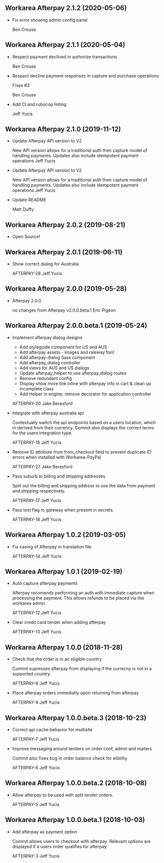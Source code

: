 Workarea Afterpay 2.1.2 (2020-05-06)
--------------------------------------------------------------------------------

*   Fix error showing admin config panel


    Ben Crouse



Workarea Afterpay 2.1.1 (2020-05-04)
--------------------------------------------------------------------------------

*   Respect payment declined in authorize transactions


    Ben Crouse

*   Respect decline payment responses in capture and purchase operations

    Fixes #3

    Ben Crouse

*   Add CI and rubocop linting


    Jeff Yucis



Workarea Afterpay 2.1.0 (2019-11-12)
--------------------------------------------------------------------------------

*   Update Afterpay API version to V2

    New API version allows for a traditional auth then capture
    model of handling payments. Updates also include idempotent
    payment operations
    Jeff Yucis

*   Update Afterpay API version to V2

    New API version allows for a traditional auth then capture
    model of handling payments. Updates also include idempotent
    payment operations
    Jeff Yucis

*   Update README

    Matt Duffy



Workarea Afterpay 2.0.2 (2019-08-21)
--------------------------------------------------------------------------------

*   Open Source!



Workarea Afterpay 2.0.1 (2019-06-11)
--------------------------------------------------------------------------------

*   Show correct dialog for Australia

    AFTERPAY-28
    Jeff Yucis



Workarea Afterpay 2.0.0 (2019-05-28)
--------------------------------------------------------------------------------

*   Afterpay 2.0.0

    no changes from Afterpay v2.0.0.beta.1
    Eric Pigeon



Workarea Afterpay 2.0.0.beta.1 (2019-05-24)
--------------------------------------------------------------------------------

*   Implement afterpay dialog designs

    * Add styleguide component for US and AUS
    * Add afterpay assets - images and raleway font
    * Add afterpay-dialog Sass component
    * Add afterpay_dialog controller
    * Add views for AUS and US dialogs
    * Update afterpay_helper to use afterpay_dialog routes
    * Remove redundant config
    * Display show more link inline with afterpay info in cart & clean up incomplete class
    * Add Helper in engine, remove decorator for application controller

    AFTERPAY-20
    Jake Beresford

*   Integrate with afterpay australia api

    Contextually switch the api endpoints based on a users location, which
    in derived from their currency. Commit also displays the correct
    terms for the users integration type.

    AFTERPAY-16
    Jeff Yucis

*   Remove ID attribute from from_checkout field to prevent duplicate ID errors when installed with Workarea-PayPal

    AFTERPAY-27
    Jake Beresford

*   Pass suburb to billing and shipping addresses

    Split out the billing and shipping address to use the data from
    payment and shipping respectively.

    AFTERPAY-17
    Jeff Yucis

*   Pass test flag to gateway when present in secrets.

    AFTERPAY-18
    Jeff Yucis



Workarea Afterpay 1.0.2 (2019-03-05)
--------------------------------------------------------------------------------

*   Fix casing of Afterpay in translation file

    AFTERPAY-14
    Jeff Yucis



Workarea Afterpay 1.0.1 (2019-02-19)
--------------------------------------------------------------------------------

*   Auto capture afterpay payments

    Afterpay recomends performing an auth with immediate capture when
    processing the payment. This allows refunds to be placed via the
    workarea admin.

    AFTERPAY-12
    Jeff Yucis

*   Clear credit card tender when adding afterpay

    AFTERPAY-13
    Jeff Yucis



Workarea Afterpay 1.0.0 (2018-11-28)
--------------------------------------------------------------------------------

*   Check that the order is in an eligible country

    Commit supresses afterpay from displaying if the currecny is not in a
    supported country.

    AFTERPAY-8
    Jeff Yucis

*   Place afterpay orders immediatly upon returning from afterpay

    AFTERPAY-9
    Jeff Yucis



Workarea Afterpay 1.0.0.beta.3 (2018-10-23)
--------------------------------------------------------------------------------

*   Correct api cache behavior for multisite

    AFTERPAY-7
    Jeff Yucis

*   Improve messaging around tenders on order conf, admin and mailers

    Commit also fixes bug in order balance check for elibility

    AFTERPAY-6
    Jeff Yucis



Workarea Afterpay 1.0.0.beta.2 (2018-10-08)
--------------------------------------------------------------------------------

*   Allow afterpay to be used with split tender orders.

    AFTERPAY-5
    Jeff Yucis



Workarea Afterpay 1.0.0.beta.1 (2018-10-03)
--------------------------------------------------------------------------------

*   Add afterpay as payment option

    Commit allows users to checkout with afterpay. Relevant options are
    displayed if a users order qualifies for afterpay

    AFTERPAY-3
    Jeff Yucis



